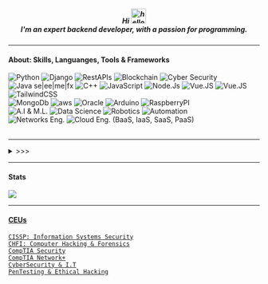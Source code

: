 <h5 align="center">
Hi <img src="https://user-images.githubusercontent.com/61727167/114547962-cecc6b80-9c67-11eb-9697-b1c5a8c8ff46.gif" alt="hello" width="30px">
<br>
I'm an expert backend developer, with a passion for programming.
</h5>
<hr>
<h4 align="left">About: Skills, Languanges, Tools & Frameworks</h4>
<div align="left">
<img src="https://img.shields.io/badge/Python-000000?style=for-the-badge&logo=python" alt="Python">
<img src="https://img.shields.io/badge/Django-darkgreen?style=for-the-badge&logo=django" alt="Django">
<img src="https://img.shields.io/badge/RestApis-black?style=for-the-badge&logo=api" alt="RestAPIs">
<img src="https://img.shields.io/badge/Blockchain-000000?style=for-the-badge&logo=blockchain&logoColor=darkorange" alt="Blockchain">
<img src="https://img.shields.io/badge/Cyber Security-darkred?style=for-the-badge&logo=cyber&logoColor=black" alt="Cyber Security">
<br>
<img src="https://img.shields.io/badge/Java se|ee|me|fx-white?style=for-the-badge&logo=java&logoColor=darkred" alt="Java se|ee|me|fx">
<img src="https://img.shields.io/badge/C++-000000?style=for-the-badge&logo=cplusplus&logoColor=3776AB" alt="C++">
<img src="https://img.shields.io/badge/JS-323330?style=for-the-badge&logo=javascript&logoColor=F7DF1E" alt="JavaScript">
<img src="https://img.shields.io/badge/Node-00000F?style=for-the-badge&logo=nodedotjs" alt="Node.Js">
<img src="https://img.shields.io/badge/Vue-000000?style=for-the-badge&logo=vuedotjs" alt="Vue.JS">
<img src="https://img.shields.io/badge/Nuxt3-000000?style=for-the-badge&logo=nuxt" alt="Vue.JS">
<img src="https://img.shields.io/badge/Tailwind-000000?style=for-the-badge&logo=tailwindcss" alt="TailwindCSS">
<br>
<img src="https://img.shields.io/badge/Mongo-00000F?style=for-the-badge&logo=mongodb" alt="MongoDb">
<img src="https://img.shields.io/badge/aws-000000?style=for-the-badge&logo=amazon" alt="aws">
<img src="https://img.shields.io/badge/Oracle-000000?style=for-the-badge&logo=oracle&logoColor=darkred" alt="Oracle">
<img src="https://img.shields.io/badge/Arduino-white?style=for-the-badge&logo=arduino&logoColor=3776AB" alt="Arduino">
<img src="https://img.shields.io/badge/Raspberry-white?style=for-the-badge&logo=raspberrypi&logoColor=darkred" alt="RaspberryPI">
<br>
<img src="https://img.shields.io/badge/A.I. & M.L.-00000F?style=for-the-badge&logo=robot" alt="A.I & M.L.">
<img src="https://img.shields.io/badge/Data Science-00000F?style=for-the-badge&logo=datascience" alt="Data Science">
<img src="https://img.shields.io/badge/Robotics-00000F?style=for-the-badge&logo=robot" alt="Robotics">
<img src="https://img.shields.io/badge/Automation-00000F?style=for-the-badge&logo=automation" alt="Automation">
<br>
<img src="https://img.shields.io/badge/Networks Eng.-white?style=for-the-badge&logo=cisco&logoColor=000000" alt="Networks Eng.">
<img src="https://img.shields.io/badge/Cloud Eng. (BaaS, IaaS, SaaS, PaaS)-ffca28?style=for-the-badge&logo=digitalocean&logoColor=black" alt="Cloud Eng. (BaaS, IaaS, SaaS, PaaS)">
  
<br>
<br>
<hr>
<details>
<summary> >>> </summary>
<br>
<img src="https://img.shields.io/badge/OpenCV-339933?style=for-the-badge&logo=opencv" alt="OpenCV">
<img src="https://img.shields.io/badge/Tensorflow-00000F?style=for-the-badge&logo=tensorflow" alt="Tensorflow">
<img src="https://img.shields.io/badge/Pytorch-000000?style=for-the-badge&logo=pytorch&logoColor=darkorange" alt="Pytorch">
<img src="https://img.shields.io/badge/Numpy-00000F?style=for-the-badge&logo=numpy&logoColor=white" alt="Numpy">
<img src="https://img.shields.io/badge/Pandas-3776AB?style=for-the-badge&logo=pandas&logoColor=white" alt="Pandas">
<img src="https://img.shields.io/badge/MatPlotLib-00000F?style=for-the-badge&logo=scikitlearn&logoColor=white" alt="MatPlotLib">
<br>
<img src="https://img.shields.io/badge/Jupyter-F37626.svg?&style=for-the-badge&logo=Jupyter&logoColor=white" alt="Jupyter">
<img src="https://img.shields.io/badge/Heroku-430098?style=for-the-badge&logo=heroku&logoColor=white" alt="Heroku">
<img src="https://img.shields.io/badge/Firebase-ffca28?style=for-the-badge&logo=firebase&logoColor=black" alt="Firebase">
<img src="https://img.shields.io/badge/Git-F05032?style=for-the-badge&logo=git&logoColor=white" alt="Git">
<img src="https://img.shields.io/badge/Linux-000000?style=for-the-badge&logo=linux&logoColor=darkred" alt="Linux">
<img src="https://img.shields.io/badge/Anaconda-000000.svg?&style=for-the-badge&logo=anaconda" alt="Anaconda">
<br>
<img src="https://img.shields.io/badge/npm-white?style=for-the-badge&logo=npm&logoColor=white" alt="npm">
<img src="https://img.shields.io/badge/Maven-000000?style=for-the-badge&logo=apache&logoColor=darkred" alt="Apache Maven">
<img src="https://img.shields.io/badge/Tomcat-000000?style=for-the-badge&logo=apache&logoColor=darkred" alt="Apache Tomcat">
<img src="https://img.shields.io/badge/Docker-white?style=for-the-badge&logo=docker&logoColor=blue" alt="Docker">
</details>
</div>

<hr>
<h4 align="left">Stats</h4>
<a href="https://github.com/vicqtor/github-readme-stats"><img align="center" src="https://github-readme-stats.vercel.app/api/top-langs/?username=vicqtor&layout=compact&theme=buefy&hide_border=true"/>

<hr>
<h4 align="left">CEUs</h4>
<code>CISSP: Information Systems Security</code><br>
<code>CHFI: Computer Hacking & Forensics</code><br>
<code>CompTIA Security</code><br>
<code>CompTIA Network+</code><br>
<code>CyberSecurity & I.T</code><br>
<code>PenTesting & Ethical Hacking</code><br>

<!--
<a href="https://github.com/vicqtor/github-readme-stats"><img align="center" src="https://github-readme-stats.vercel.app/api?username=vicqtor&show_icons=true&include_all_commits=true&theme=buefy&hide_border=true" alt="Victor"s github stats" /></a>
-->

